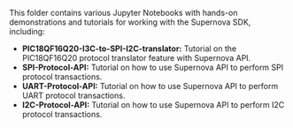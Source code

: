 This folder contains various Jupyter Notebooks with hands-on demonstrations and tutorials for working with the Supernova SDK, including:

- **PIC18QF16Q20-I3C-to-SPI-I2C-translator:** Tutorial on the PIC18QF16Q20 protocol translator feature with Supernova API.
- **SPI-Protocol-API:** Tutorial on how to use Supernova API to perform SPI protocol transactions.
- **UART-Protocol-API:** Tutorial on how to use Supernova API to perform UART protocol transactions.
- **I2C-Protocol-API:** Tutorial on how to use Supernova API to perform I2C protocol transactions.
